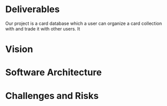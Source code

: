 # **Deliverables**

Our project is a card database which a user can organize a card collection with and trade it with other users. It



# **Vision**


# **Software Architecture**


# **Challenges and Risks**
